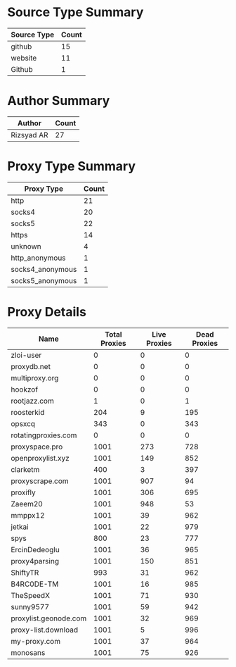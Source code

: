 # Source Type Summary

| Source Type | Count |
|-------------|-------|
| github | 15 |
| website | 11 |
| Github | 1 |


# Author Summary

| Author | Count |
|--------|-------|
| Rizsyad AR | 27 |


# Proxy Type Summary

| Proxy Type | Count |
|------------|-------|
| http | 21 |
| socks4 | 20 |
| socks5 | 22 |
| https | 14 |
| unknown | 4 |
| http_anonymous | 1 |
| socks4_anonymous | 1 |
| socks5_anonymous | 1 |


# Proxy Details

| Name | Total Proxies | Live Proxies | Dead Proxies |
|------|---------------|--------------|---------------|
| zloi-user | 0 | 0 | 0 |
| proxydb.net | 0 | 0 | 0 |
| multiproxy.org | 0 | 0 | 0 |
| hookzof | 0 | 0 | 0 |
| rootjazz.com | 1 | 0 | 1 |
| roosterkid | 204 | 9 | 195 |
| opsxcq | 343 | 0 | 343 |
| rotatingproxies.com | 0 | 0 | 0 |
| proxyspace.pro | 1001 | 273 | 728 |
| openproxylist.xyz | 1001 | 149 | 852 |
| clarketm | 400 | 3 | 397 |
| proxyscrape.com | 1001 | 907 | 94 |
| proxifly | 1001 | 306 | 695 |
| Zaeem20 | 1001 | 948 | 53 |
| mmppx12 | 1001 | 39 | 962 |
| jetkai | 1001 | 22 | 979 |
| spys | 800 | 23 | 777 |
| ErcinDedeoglu | 1001 | 36 | 965 |
| proxy4parsing | 1001 | 150 | 851 |
| ShiftyTR | 993 | 31 | 962 |
| B4RC0DE-TM | 1001 | 16 | 985 |
| TheSpeedX | 1001 | 71 | 930 |
| sunny9577 | 1001 | 59 | 942 |
| proxylist.geonode.com | 1001 | 32 | 969 |
| proxy-list.download | 1001 | 5 | 996 |
| my-proxy.com | 1001 | 37 | 964 |
| monosans | 1001 | 75 | 926 |
